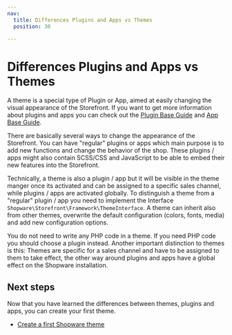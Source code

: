 ```yaml
---
nav:
  title: Differences Plugins and Apps vs Themes
  position: 30

---
```


# Differences Plugins and Apps vs Themes

A theme is a special type of Plugin or App, aimed at easily changing the visual appearance of the Storefront. If you want to get more information about plugins and apps you can check out the [Plugin Base Guide](../plugins/plugin-base-guide) and [App Base Guide](../apps/app-base-guide).

There are basically several ways to change the appearance of the Storefront. You can have "regular" plugins or apps which main purpose is to add new functions and change the behavior of the shop. These plugins / apps might also contain SCSS/CSS and JavaScript to be able to embed their new features into the Storefront.

Technically, a theme is also a plugin / app but it will be visible in the theme manger once its activated and can be assigned to a specific sales channel, while plugins / apps are activated globally. To distinguish a theme from a "regular" plugin / app you need to implement the Interface `Shopware\Storefront\Framework\ThemeInterface`. A theme can inherit also from other themes, overwrite the default configuration \(colors, fonts, media\) and add new configuration options.

You do not need to write any PHP code in a theme. If you need PHP code you should choose a plugin instead. Another important distinction to themes is this: Themes are specific for a sales channel and have to be assigned to them to take effect, the other way around plugins and apps have a global effect on the Shopware installation.

## Next steps

Now that you have learned the differences between themes, plugins and apps, you can create your first theme.

* [Create a first Shopware theme](create-a-theme)
